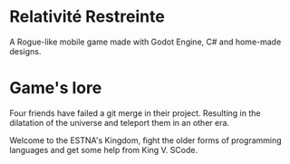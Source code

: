 # Relativité Restreinte

A Rogue-like mobile game made with Godot Engine, C# and home-made designs.

# Game's lore

Four friends have failed a git merge in their project. Resulting in the dilatation of the universe and teleport them in an other era.

Welcome to the ESTNA's Kingdom, fight the older forms of programming languages and get some help from King V. SCode.
